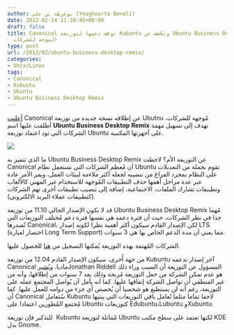 ```yaml
---
author: يوغرطة بن علي (Youghourta Benali)
date: 2012-02-14 11:10:45+00:00
draft: false
title: Canonical توقف دعمها لتوزيعة Kubuntu وتكشف عن Ubuntu Business Desktop Remix
  الموجه للشركات
type: post
url: /2012/02/ubuntu-business-desktop-remix/
categories:
- Unix/Linux
tags:
- Canonical
- Kubuntu
- Ubuntu
- Ubuntu Business Desktop Remix
---
```


[أعلنت](http://blog.canonical.com/2012/02/10/introducing-the-ubuntu-business-desktop-remix-by-canonical/) Canonical عن إطلاقه نسخة جديدة من توزيعة Ubutnu مُوجهة للشركات، أطلقت عليها اسم **Ubuntu Business Desktop Remix** تهدف إلى تسهيل مهمة الشركات التي تود اعتماد توزيعة Ubuntu على أجهزتها المكتبية.




[![](http://www.it-scoop.com/wp-content/uploads/2010/03/new-logo-ubuntu.png)
](http://www.it-scoop.com/wp-content/uploads/2010/03/new-logo-ubuntu.png)




ما الذي تتميز به Ubuntu Business Desktop Remix عن التوزيعة الأم؟ لاحظت Canonical أن مُعظم الشركات التي تستعمل نظام Ubuntu تقوم بجملة من التعديلات على النظام بمجرد الفراغ من تنصيبه لجعله أكثر ملاءمة لبيئات العمل، ويمر الأمر عادة عبر عدة مراحل أهمها حذف التطبيقات المُوجهة للاستخدام غير المهني كالألعاب وتطبيقات تشارك الملفات، الاجتماعية، إضافة إلى تنصيب تطبيقات أخرى تهم الشركات (كتطبيقات عملاء البريد الالكتروني).




قد لا يكون الإصدار الحالي 11.10 من توزيعة Ubuntu Business Desktop Remix مُهما جدا في نظر الشركات، حيث أن فترة دعمه هي نفسها فترة دعم مُختلف التوزيعات التي تُصدرها Canonical، لكن الإصدار القادم سيكون أكثر أهمية نظرا لكونه إصدار LTS (اختصار لعبارة Long Term Support) مما يعني أن مدة الدعم الخاص بها هي 3 سنوات.




الشركات المُهتمة بهذه التوزيعة يُمكنها التسجيل من [هنا](http://www.ubuntu.com/business/desktop/remix) للحصول عليها.




من جهة أُخرى، سيكون الإصدار القادم 12.04 من توزيعة Kubuntu آخر إصدار تدعمه Canonical ماديا. و[يُشير](https://lists.ubuntu.com/archives/kubuntu-devel/2012-February/005782.html)Jonathan Riddell المسؤول عن التوزيعة أن السبب وراء ذلك هو عدم تمكن الشركة من جعل التوزيعة مُربحة وذلك بعد 7 سنوات من إطلاقها، وأنه من غير المنطقي أن تواصل الشركة إنفاقها عليها. كما أنه يأمل أن يُواصل المجتمع عمله على التوزيعة، رغم أنه لن يستطيع هو شخصيا أن يُخصص أي جزء من دوامه للعمل عليها. كما أن Canonical سُتعامل Kubuntu لاحقا تماما مثلما تُعامل باقي التوزيعات التي يبنيها مُجتمع المُطورين اعتمادا على Ubuntu كتوزيعات Edubuntu،Lubuntu وXubuntu.




للتذكير فإن توزيعة  Kubuntu مُماثلة لتوزيعة Ubuntu لكنها تعتمد على سطح مكتب KDE بدل Gnome.
